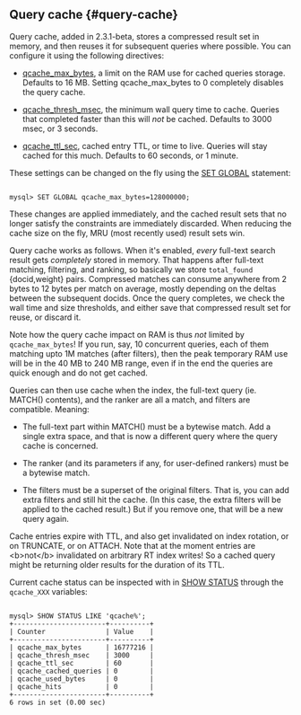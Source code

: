 ## Query cache {#query-cache}

Query cache, added in 2.3.1-beta, stores a compressed result set in memory, and then reuses it for subsequent queries where possible. You can configure it using the following directives:

*   [qcache_max_bytes](../searchd_program_configuration_options/qcachemax_bytes.md), a limit on the RAM use for cached queries storage. Defaults to 16 MB. Setting qcache_max_bytes to 0 completely disables the query cache.

*   [qcache_thresh_msec](../searchd_program_configuration_options/qcachethresh_msec.md), the minimum wall query time to cache. Queries that completed faster than this will _not_ be cached. Defaults to 3000 msec, or 3 seconds.

*   [qcache_ttl_sec](../searchd_program_configuration_options/qcachettl_sec.md), cached entry TTL, or time to live. Queries will stay cached for this much. Defaults to 60 seconds, or 1 minute.

These settings can be changed on the fly using the [SET GLOBAL](../set_syntax.md) statement:

```

mysql> SET GLOBAL qcache_max_bytes=128000000;

```

These changes are applied immediately, and the cached result sets that no longer satisfy the constraints are immediately discarded. When reducing the cache size on the fly, MRU (most recently used) result sets win.

Query cache works as follows. When it&#039;s enabled, _every_ full-text search result gets _completely_ stored in memory. That happens after full-text matching, filtering, and ranking, so basically we store `total_found` {docid,weight} pairs. Compressed matches can consume anywhere from 2 bytes to 12 bytes per match on average, mostly depending on the deltas between the subsequent docids. Once the query completes, we check the wall time and size thresholds, and either save that compressed result set for reuse, or discard it.

Note how the query cache impact on RAM is thus _not_ limited by `qcache_max_bytes`! If you run, say, 10 concurrent queries, each of them matching upto 1M matches (after filters), then the peak temporary RAM use will be in the 40 MB to 240 MB range, even if in the end the queries are quick enough and do not get cached.

Queries can then use cache when the index, the full-text query (ie. MATCH() contents), and the ranker are all a match, and filters are compatible. Meaning:

*   The full-text part within MATCH() must be a bytewise match. Add a single extra space, and that is now a different query where the query cache is concerned.

*   The ranker (and its parameters if any, for user-defined rankers) must be a bytewise match.

*   The filters must be a superset of the original filters. That is, you can add extra filters and still hit the cache. (In this case, the extra filters will be applied to the cached result.) But if you remove one, that will be a new query again.

Cache entries expire with TTL, and also get invalidated on index rotation, or on TRUNCATE, or on ATTACH. Note that at the moment entries are &lt;b&gt;not&lt;/b&gt; invalidated on arbitrary RT index writes! So a cached query might be returning older results for the duration of its TTL.

Current cache status can be inspected with in [SHOW STATUS](../show_status_syntax.md) through the `qcache_XXX` variables:

```

mysql> SHOW STATUS LIKE 'qcache%';
+-----------------------+----------+
| Counter               | Value    |
+-----------------------+----------+
| qcache_max_bytes      | 16777216 |
| qcache_thresh_msec    | 3000     |
| qcache_ttl_sec        | 60       |
| qcache_cached_queries | 0        |
| qcache_used_bytes     | 0        |
| qcache_hits           | 0        |
+-----------------------+----------+
6 rows in set (0.00 sec)

```